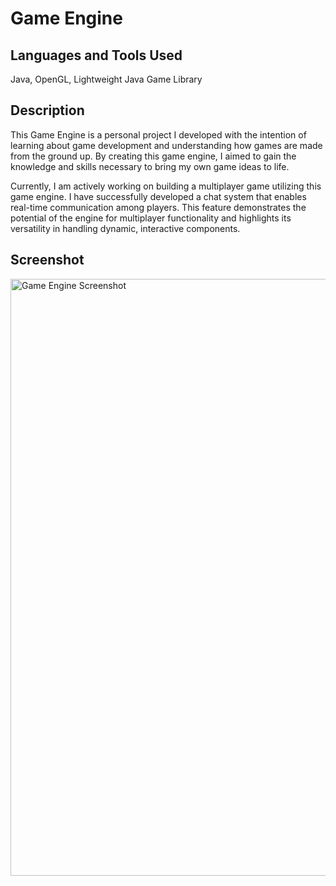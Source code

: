 # Game Engine

## Languages and Tools Used
Java, OpenGL, Lightweight Java Game Library

## Description

This Game Engine is a personal project I developed with the intention of learning about game development and understanding how games are made from the ground up. By creating this game engine, I aimed to gain the knowledge and skills necessary to bring my own game ideas to life.

Currently, I am actively working on building a multiplayer game utilizing this game engine. I have successfully developed a chat system that enables real-time communication among players. This feature demonstrates the potential of the engine for multiplayer functionality and highlights its versatility in handling dynamic, interactive components.

## Screenshot
<img width="955" alt="Game Engine Screenshot" src="[https://github.com/DiegoWearden/Game-Engine/assets/127784381/7b84ba6f-66a7-4473-b76f-91a704dafff8](https://github.com/DiegoWearden/Game-Engine/blob/main/Game%20Engine%20Screenshot.png)https://github.com/DiegoWearden/Game-Engine/blob/main/Game%20Engine%20Screenshot.png">
